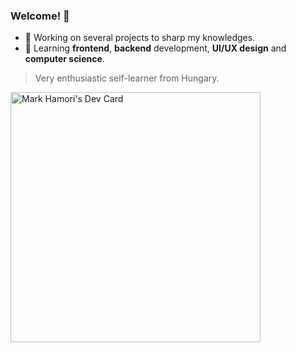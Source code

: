 ### Welcome! 👋

- 🔭 Working on several projects to sharp my knowledges.
- 🌱 Learning **frontend**, **backend** development, **UI/UX design** and **computer science**.

> Very enthusiastic self-learner from Hungary.

<a href="https://app.daily.dev/markhamori"><img src="https://api.daily.dev/devcards/2b64d386629e44c68e56809a927fbce0.png?r=b78" width="400" alt="Mark Hamori's Dev Card"/></a>
<!--
**markhamori/markhamori** is a ✨ _special_ ✨ repository because its `README.md` (this file) appears on your GitHub profile.

Here are some ideas to get you started:

- 🔭 I’m currently working on ...
- 🌱 I’m currently learning ...
- 👯 I’m looking to collaborate on ...
- 🤔 I’m looking for help with ...
- 💬 Ask me about ...
- 📫 How to reach me: ...
- 😄 Pronouns: ...
- ⚡ Fun fact: ...
-->
